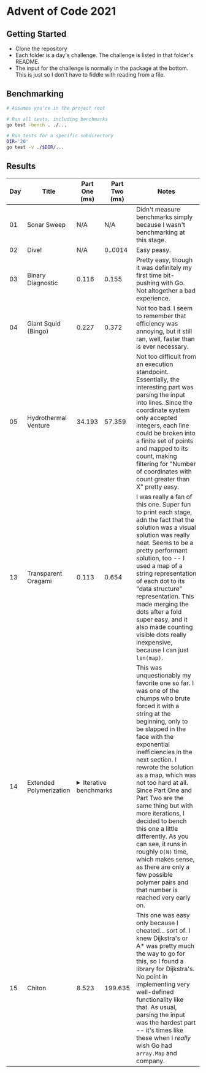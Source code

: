 # Advent of Code 2021

## Getting Started

- Clone the repository
- Each folder is a day's challenge. The challenge is listed in that folder's README.
- The input for the challenge is normally in the package at the bottom. This is just so I don't have to fiddle with reading from a file.

## Benchmarking

```bash
# Assumes you're in the project root

# Run all tests, including benchmarks
go test -bench . ./...

# Run tests for a specific subdirectory
DIR='20'
go test -v ./$DIR/...
```

## Results
<table>
  <thead>
    <tr>
      <th>Day</th>
      <th>Title</th>
      <th>Part One (ms)</th>
      <th>Part Two (ms)</th>
      <th>Notes</th>
    </tr>
  </thead>
  <tbody>
    <tr>
      <td>01</td>
      <td>Sonar Sweep</td>
      <td>N/A</td>
      <td>N/A</td>
      <td>Didn't measure benchmarks simply because I wasn't benchmarking at this stage.</td>
    </tr>
    <tr>
      <td>02</td>
      <td>Dive!</td>
      <td>N/A</td>
      <td>0..0014</td>
      <td>Easy peasy.</td>
    </tr>
    <tr>
      <td>03</td>
      <td>Binary Diagnostic</td>
      <td>0.116</td>
      <td>0.155</td>
      <td>Pretty easy, though it was definitely my first time bit-pushing with Go. Not altogether a bad experience.</td>
    </tr>
    <tr>
      <td>04</td>
      <td>Giant Squid (Bingo)</td>
      <td>0.227</td>
      <td>0.372</td>
      <td>Not too bad. I seem to remember that efficiency was annoying, but it still ran, well, faster than is ever necessary.</td>
    </tr>
    <tr>
      <td>05</td>
      <td>Hydrothermal Venture</td>
      <td>34.193</td>
      <td>57.359</td>
      <td>Not too difficult from an execution standpoint. Essentially, the interesting part was parsing the input into lines. Since the coordinate system only accepted integers, each line could be broken into a finite set of points and mapped to its count, making filtering for "Number of coordinates with count greater than X" pretty easy.</td>
    </tr>
    <tr>
      <td>13</td>
      <td>Transparent Oragami</td>
      <td>0.113</td>
      <td>0.654</td>
      <td>I was really a fan of this one. Super fun to print each stage, adn the fact that the solution was a visual solution was really neat. Seems to be a pretty performant solution, too -- I used a map of a string representation of each dot to its "data structure" representation. This made merging the dots after a fold super easy, and it also made counting visible dots really inexpensive, because I can just <code>len(map)</code>.</td>
    </tr>
    <tr>
      <td>14</td>
      <td>Extended Polymerization</td>
      <td colspan="2">
      <details>
        <summary>Iterative benchmarks</summary>
        <ul>
          <li>10 iterations: 0.039, +/-0</li>
          <li>20 iterations: 0.078, +39</li>
          <li>30 iterations: 0.116, +38</li>
          <li>40 iterations: 0.154, +38</li>
          <li>50 iterations: 0.206, +52</li>
          <li>60 iterations: 0.230, +24</li>
          <li>70 iterations: 0.275, +45</li>
          <li>80 iterations: 0.305, +30</li>
          <li>90 iterations: 0.364, +59</li>
          <li>100 iterations: 0.391, +37</li>
          <li>...</li>
          <li>150 iterations: 0.610, +65</li>
          <li>...</li>
          <li>200 iterations: 0.796, +67</li>
        </ul>
      </details>
      </td>
      <td>This was unquestionably my favorite one so far. I was one of the chumps who brute forced it with a string at the beginning, only to be slapped in the face with the exponential inefficiencies in the next section. I rewrote the solution as a map, which was not too hard at all. Since Part One and Part Two are the same thing but with more iterations, I decided to bench this one a little differently. As you can see, it runs in roughly <code>O(N)</code> time, which makes sense, as there are only a few possible polymer pairs and that number is reached very early on.</td>
    </tr>
    <tr>
      <td>15</td>
      <td>Chiton</td>
      <td>8.523</td>
      <td>199.635</td>
      <td>This one was easy only because I cheated... sort of. I knew Dijkstra's or A* was pretty much the way to go for this, so I found a library for Dijkstra's. No point in implementing very well-defined functionality like that. As usual, parsing the input was the hardest part -- it's times like these when I <em>really</em> wish Go had <code>array.Map</code> and company. </td>
    </tr>
  </tbody>
</table>
